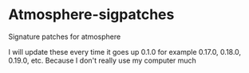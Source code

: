 # Atmosphere-sigpatches
Signature patches for atmosphere

I will update these every time it goes up 0.1.0 for example
0.17.0, 0.18.0, 0.19.0, etc. Because I don't really use my computer much
